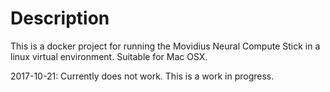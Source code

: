 # Description
This is a docker project for running the Movidius Neural Compute Stick in a linux virtual
environment. Suitable for Mac OSX.

2017-10-21: Currently does not work. This is a work in progress.
